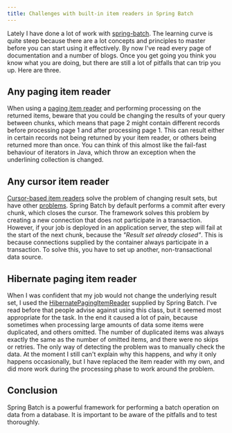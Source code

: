 ```yaml
---
title: Challenges with built-in item readers in Spring Batch
---
```


Lately I have done a lot of work with [spring-batch](http://projects.spring.io/spring-batch/). The learning curve is quite steep because there are a lot concepts and principles to master before you can start using it effectively. By now I've read every page of documentation and a number of blogs. Once you get going you think you know what you are doing, but there are still a lot of pitfalls that can trip you up. Here are three.
<!--more-->

Any paging item reader
-------------

When using a [paging item reader](http://docs.spring.io/spring-batch/trunk/reference/html/readersAndWriters.html#pagingItemReaders) and performing processing on the returned items, beware that you could be changing the results of your query between chunks, which means that page 2 might contain different records before processing page 1 and after processing page 1. This can result either in certain records not being returned by your item reader, or others being returned more than once. You can think of this almost like the fail-fast behaviour of iterators in Java, which throw an exception when the underlining collection is changed.

Any cursor item reader
-------------

[Cursor-based item readers](http://docs.spring.io/spring-batch/trunk/reference/html/readersAndWriters.html#cursorBasedItemReaders) solve the problem of changing result sets, but have other [problems](http://stackoverflow.com/q/33043411/297331). Spring Batch by default performs a commit after every chunk, which closes the cursor. The framework solves this problem by creating a new connection that does not participate in a transaction. However, if your job is deployed in an application server, the step will fail at the start of the next chunk, because the *"Result set already closed"*. This is because connections supplied by the container always participate in a transaction. To solve this, you have to set up another, non-transactional data source.

Hibernate paging item reader
-------------

When I was confident that my job would not change the underlying result set, I used the [HibernatePagingItemReader](http://docs.spring.io/spring-batch/apidocs/org/springframework/batch/item/database/HibernatePagingItemReader.html) supplied by Spring Batch. I've read before that people advise against using this class, but it seemed most appropriate for the task. In the end it caused a lot of pain, because sometimes when processing large amounts of data some items were duplicated, and others omitted. The number of duplicated items was always exactly the same as the number of omitted items, and there were no skips or retries. The only way of detecting the problem was to manually check the data. At the moment I still can't explain why this happens, and why it only happens occasionally, but I have replaced the item reader with my own, and did more work during the processing phase to work around the problem.

Conclusion
-------------

Spring Batch is a powerful framework for performing a batch operation on data from a database. It is important to be aware of the pitfalls and to test thoroughly.
